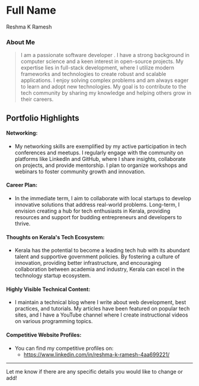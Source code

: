 # Full Name 
Reshma K Ramesh

### About Me

> I am a passionate software developer . I have a strong background in computer science and a keen interest in open-source projects. My expertise lies in full-stack development, where I utilize modern frameworks and technologies to create robust and scalable applications. I enjoy solving complex problems and am always eager to learn and adopt new technologies. My goal is to contribute to the tech community by sharing my knowledge and helping others grow in their careers.

## Portfolio Highlights

#### Networking:

- My networking skills are exemplified by my active participation in tech conferences and meetups. I regularly engage with the community on platforms like LinkedIn and GitHub, where I share insights, collaborate on projects, and provide mentorship. I plan to organize workshops and webinars to foster community growth and innovation.

#### Career Plan:

- In the immediate term, I aim to collaborate with local startups to develop innovative solutions that address real-world problems. Long-term, I envision creating a hub for tech enthusiasts in Kerala, providing resources and support for budding entrepreneurs and developers to thrive.

#### Thoughts on Kerala's Tech Ecosystem:

- Kerala has the potential to become a leading tech hub with its abundant talent and supportive government policies. By fostering a culture of innovation, providing better infrastructure, and encouraging collaboration between academia and industry, Kerala can excel in the technology startup ecosystem.


#### Highly Visible Technical Content:

- I maintain a technical blog where I write about web development, best practices, and tutorials. My articles have been featured on popular tech sites, and I have a YouTube channel where I create instructional videos on various programming topics.


#### Competitive Website Profiles:

- You can find my competitive profiles on:
  - https://www.linkedin.com/in/reshma-k-ramesh-4aa699221/
---



Let me know if there are any specific details you would like to change or add!

